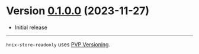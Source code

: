 # Version [0.1.0.0](https://github.com/haskell-nix/hnix-store/compare/readonly-0.1.0.0...readonly-0.1.1.0) (2023-11-27)

* Initial release

---

`hnix-store-readonly` uses [PVP Versioning][1].

[1]: https://pvp.haskell.org

